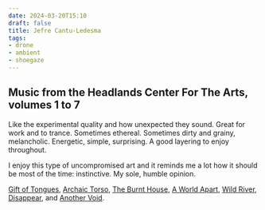```yaml
---
date: 2024-03-20T15:10
draft: false
title: Jefre Cantu-Ledesma
tags:
- drone
- ambient
- shoegaze
---
```


## Music from the Headlands Center For The Arts, volumes 1 to 7

Like the experimental quality and how unexpected they sound. Great for work and to trance. Sometimes ethereal. Sometimes dirty and grainy, melancholic. Energetic, simple, surprising. A good layering to enjoy throughout.

I enjoy this type of uncompromised art and it reminds me a lot how it should be most of the time: instinctive. My sole, humble opinion.

[Gift of Tongues](https://www.discogs.com/master/826113-Jefre-Cantu-Ledesma-Gift-Of-Tongues), [Archaic Torso](https://www.discogs.com/master/826112-Jefre-Cantu-Ledesma-Archaic-Torso), [The Burnt House](https://www.discogs.com/master/826109-Jefre-Cantu-Ledesma-The-Burnt-House), [A World Apart](https://www.discogs.com/master/826108-Jefre-Cantu-Ledesma-A-World-Apart), [Wild River](https://www.discogs.com/master/826107-Jefre-Cantu-Ledesma-Wild-River), [Disappear](https://www.discogs.com/master/826106-Jefre-Cantu-Ledesma-Disappear), and [Another Void](https://www.discogs.com/master/826105-Jefre-Cantu-Ledesma-Another-Void).